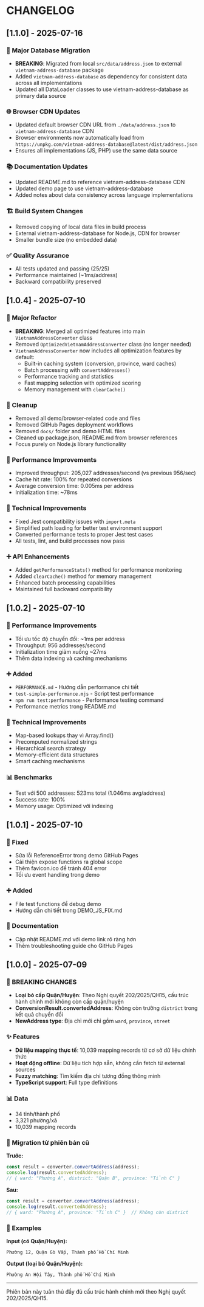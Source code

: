 # CHANGELOG

## [1.1.0] - 2025-07-16

### 🔄 Major Database Migration
- **BREAKING**: Migrated from local `src/data/address.json` to external `vietnam-address-database` package
- Added `vietnam-address-database` as dependency for consistent data across all implementations
- Updated all DataLoader classes to use vietnam-address-database as primary data source

### 🌐 Browser CDN Updates  
- Updated default browser CDN URL from `./data/address.json` to `vietnam-address-database` CDN
- Browser environments now automatically load from `https://unpkg.com/vietnam-address-database@latest/dist/address.json`
- Ensures all implementations (JS, PHP) use the same data source

### 📚 Documentation Updates
- Updated README.md to reference vietnam-address-database CDN
- Updated demo page to use vietnam-address-database
- Added notes about data consistency across language implementations

### 🏗️ Build System Changes
- Removed copying of local data files in build process
- External vietnam-address-database for Node.js, CDN for browser
- Smaller bundle size (no embedded data)

### ✅ Quality Assurance
- All tests updated and passing (25/25)
- Performance maintained (~1ms/address)
- Backward compatibility preserved

## [1.0.4] - 2025-07-10

### 🔄 Major Refactor
- **BREAKING**: Merged all optimized features into main `VietnamAddressConverter` class
- Removed `OptimizedVietnamAddressConverter` class (no longer needed)
- `VietnamAddressConverter` now includes all optimization features by default:
  - Built-in caching system (conversion, province, ward caches)
  - Batch processing with `convertAddresses()`
  - Performance tracking and statistics
  - Fast mapping selection with optimized scoring
  - Memory management with `clearCache()`

### 🧹 Cleanup
- Removed all demo/browser-related code and files
- Removed GitHub Pages deployment workflows
- Removed `docs/` folder and demo HTML files
- Cleaned up package.json, README.md from browser references
- Focus purely on Node.js library functionality

### 🚀 Performance Improvements
- Improved throughput: 205,027 addresses/second (vs previous 956/sec)
- Cache hit rate: 100% for repeated conversions
- Average conversion time: 0.005ms per address
- Initialization time: ~78ms

### 🔧 Technical Improvements
- Fixed Jest compatibility issues with `import.meta`
- Simplified path loading for better test environment support
- Converted performance tests to proper Jest test cases
- All tests, lint, and build processes now pass

### ➕ API Enhancements
- Added `getPerformanceStats()` method for performance monitoring
- Added `clearCache()` method for memory management
- Enhanced batch processing capabilities
- Maintained full backward compatibility

## [1.0.2] - 2025-07-10

### 🚀 Performance Improvements
- Tối ưu tốc độ chuyển đổi: ~1ms per address
- Throughput: 956 addresses/second  
- Initialization time giảm xuống ~27ms
- Thêm data indexing và caching mechanisms

### ➕ Added
- `PERFORMANCE.md` - Hướng dẫn performance chi tiết
- `test-simple-performance.mjs` - Script test performance
- `npm run test:performance` - Performance testing command
- Performance metrics trong README.md

### 🔧 Technical Improvements
- Map-based lookups thay vì Array.find()
- Precomputed normalized strings
- Hierarchical search strategy
- Memory-efficient data structures
- Smart caching mechanisms

### 📊 Benchmarks
- Test với 500 addresses: 523ms total (1.046ms avg/address)
- Success rate: 100%
- Memory usage: Optimized với indexing

## [1.0.1] - 2025-07-10

### 🐛 Fixed
- Sửa lỗi ReferenceError trong demo GitHub Pages  
- Cải thiện expose functions ra global scope
- Thêm favicon.ico để tránh 404 error
- Tối ưu event handling trong demo

### ➕ Added
- File test functions để debug demo
- Hướng dẫn chi tiết trong DEMO_JS_FIX.md

### 📝 Documentation
- Cập nhật README.md với demo link rõ ràng hơn
- Thêm troubleshooting guide cho GitHub Pages

## [1.0.0] - 2025-07-09

### 🚨 BREAKING CHANGES

- **Loại bỏ cấp Quận/Huyện**: Theo Nghị quyết 202/2025/QH15, cấu trúc hành chính mới không còn cấp quận/huyện
- **ConversionResult.convertedAddress**: Không còn trường `district` trong kết quả chuyển đổi
- **NewAddress type**: Địa chỉ mới chỉ gồm `ward`, `province`, `street`

### ✨ Features

- **Dữ liệu mapping thực tế**: 10,039 mapping records từ cơ sở dữ liệu chính thức
- **Hoạt động offline**: Dữ liệu tích hợp sẵn, không cần fetch từ external sources
- **Fuzzy matching**: Tìm kiếm địa chỉ tương đồng thông minh
- **TypeScript support**: Full type definitions

### 📊 Data

- 34 tỉnh/thành phố
- 3,321 phường/xã 
- 10,039 mapping records

### 🔄 Migration từ phiên bản cũ

**Trước:**
```javascript
const result = converter.convertAddress(address);
console.log(result.convertedAddress);
// { ward: "Phường A", district: "Quận B", province: "Tỉnh C" }
```

**Sau:**
```javascript
const result = converter.convertAddress(address);
console.log(result.convertedAddress);
// { ward: "Phường A", province: "Tỉnh C" }  // Không còn district
```

### 📝 Examples

**Input (có Quận/Huyện):**
```
Phường 12, Quận Gò Vấp, Thành phố Hồ Chí Minh
```

**Output (loại bỏ Quận/Huyện):**
```
Phường An Hội Tây, Thành phố Hồ Chí Minh
```

---

Phiên bản này tuân thủ đầy đủ cấu trúc hành chính mới theo Nghị quyết 202/2025/QH15.
